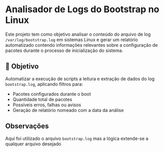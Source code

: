 # Analisador de Logs do Bootstrap no Linux

Este projeto tem como objetivo analisar o conteúdo do arquivo de log `/var/log/bootstrap.log` em sistemas Linux e gerar um relatório automatizado contendo informações relevantes sobre a configuração de pacotes durante o processo de inicialização do sistema.

## 📌 Objetivo
Automatizar a execução de scripts  a leitura e extração de dados do log `bootstrap.log`, aplicando filtros para:

- Pacotes configurados durante o boot
- Quantidade total de pacotes
- Possíveis erros, falhas ou avisos
- Geração de relatório nomeado com a data da análise


## Observações
Aqui foi utilizado o arquivo `bootstrap.log` mas a lógica extende-se a qualquer arquivo desejado
